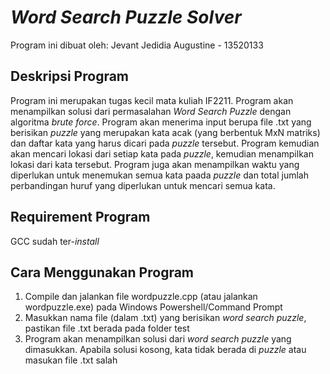 # *Word Search Puzzle Solver*

Program ini dibuat oleh:
Jevant Jedidia Augustine - 13520133

## Deskripsi Program

Program ini merupakan tugas kecil mata kuliah IF2211. Program akan menampilkan solusi dari permasalahan *Word Search Puzzle* dengan algoritma *brute force*. Program akan menerima input berupa file .txt yang berisikan *puzzle* yang merupakan kata acak (yang berbentuk MxN matriks) dan daftar kata yang harus dicari pada *puzzle* tersebut. Program kemudian akan mencari lokasi dari setiap kata pada *puzzle*, kemudian menampilkan lokasi dari kata tersebut. Program juga akan menampilkan waktu yang diperlukan untuk menemukan semua kata paada *puzzle* dan total jumlah perbandingan huruf yang diperlukan untuk mencari semua kata.

## Requirement Program

GCC sudah ter-*install*

## Cara Menggunakan Program

1. Compile dan jalankan file wordpuzzle.cpp (atau jalankan wordpuzzle.exe) pada Windows Powershell/Command Prompt
2. Masukkan nama file (dalam .txt) yang berisikan *word search puzzle*, pastikan file .txt berada pada folder test
3. Program akan menampilkan solusi dari *word search puzzle* yang dimasukkan. Apabila solusi kosong, kata tidak berada di *puzzle* atau masukan file .txt salah
